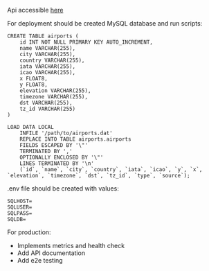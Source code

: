 Api accessible [here](http://34.245.192.86:3000/api/airports)

For deployment should be created MySQL database and run scripts:

```
CREATE TABLE airports (
	id INT NOT NULL PRIMARY KEY AUTO_INCREMENT,
	name VARCHAR(255),
	city VARCHAR(255),
	country VARCHAR(255),
	iata VARCHAR(255),
	icao VARCHAR(255),
	x FLOAT8,
	y FLOAT8,
	elevation VARCHAR(255),
	timezone VARCHAR(255),
	dst VARCHAR(255),
	tz_id VARCHAR(255)
)

LOAD DATA LOCAL 
    INFILE '/path/to/airports.dat'
    REPLACE INTO TABLE airports.airports
    FIELDS ESCAPED BY '\"'
    TERMINATED BY ','
    OPTIONALLY ENCLOSED BY '\"'
    LINES TERMINATED BY '\n'
    (`id`, `name`, `city`, `country`, `iata`, `icao`, `y`, `x`, `elevation`, `timezone`, `dst`, `tz_id`, `type`, `source`);
```

.env file should be created with values:
```
SQLHOST=
SQLUSER=
SQLPASS=
SQLDB=
```
For production:
* Implements metrics and health check
* Add API documentation
* Add e2e testing 